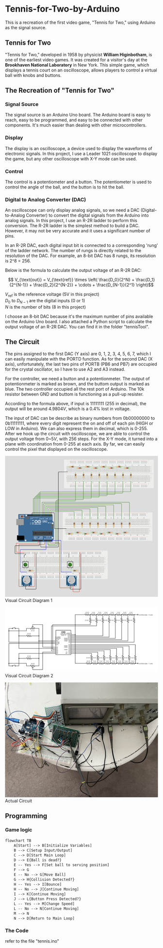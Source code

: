 # Tennis-for-Two-by-Arduino
This is a recreation of the first video game, "Tennis for Two," using Arduino as the signal source.

## Tennis for Two

"Tennis for Two," developed in 1958 by physicist **William Higinbotham**, is one of the earliest video games. It was created for a visitor's day at the **Brookhaven National Laboratory** in New York. This simple game, which displays a tennis court on an oscilloscope, allows players to control a virtual ball with knobs and buttons.

## The Recreation of "Tennis for Two"

### Signal Source

The signal source is an Arduino Uno board. The Arduino board is easy to reach, easy to be programmed, and easy to be connected with other components. It's much easier than dealing with other microcontrollers.

### Display

The display is an oscilloscope, a device used to display the waveforms of electronic signals. In this project, I use a Leader 1021 oscilloscope to display the game, but any other oscilloscope with X-Y mode can be used.

### Control

The control is a potentiometer and a button. The potentiometer is used to control the angle of the ball, and the button is to hit the ball.

### Digital to Analog Converter (DAC)

An oscilloscope can only display analog signals, so we need a DAC (Digital-to-Analog Converter) to convert the digital signals from the Arduino into analog signals. In this project, I use an R-2R ladder to perform this conversion. The R-2R ladder is the simplest method to build a DAC. However, it may not be very accurate and it uses a significant number of pins. 

In an R-2R DAC, each digital input bit is connected to a corresponding 'rung' of the ladder network. The number of rungs is directly related to the resolution of the DAC. For example, an 8-bit DAC has 8 rungs, its resolution is 2^8 = 256. 

Below is the formula to calculate the output voltage of an R-2R DAC:

$$ V_{\text{out}} = V_{\text{ref}} \times \left( \frac{D_0}{2^N} + \frac{D_1}{2^{N-1}} + \frac{D_2}{2^{N-2}} + \cdots + \frac{D_{N-1}}{2^1} \right)$$

$V_{\text{ref}}$ is the reference voltage (5V in this project)  
$D_0$ to $D_{N-1}$ are the digital inputs (0 or 1)  
$N$ is the number of bits (8 in this project)

I choose an 8-bit DAC because it's the maximum number of pins available on the Arduino Uno board. I also attached a Python script to calculate the output voltage of an R-2R DAC. You can find it in the folder "tennisTool".

## The Circuit

The pins assigned to the first DAC (Y axis) are 0, 1, 2, 3, 4, 5, 6, 7, which I can easily manipulate with the PORTD function. As for the second DAC (X axis), unfortunately, the last two pins of PORTB (PB6 and PB7) are occupied for the crystal oscillator, so I have to use A2 and A3 instead.

For the controller, we need a button and a potentionmeter. The output of potentionmeter is marked as brown, and the buttom output is marked as blue. The two controller occupied all the rest port of Arduino. The 10k resistor between GND and buttom is functioning as a pull-up resister.

According to the formula above, if input is 11111111 (255 in decimal), the output will be around $4.9804V$, which is a $0.4\%$ lost in voltage.

The input of DAC can be describe as binary numbers from 0b00000000 to 0b11111111, where every digit represent the on and off of each pin (HIGH or LOW in Arduino). We can also express them in decimal, which is 0-255.     
After we hook up the circuit with oscilloscope, we are able to control the output voltage from $0$~$5V$, with 256 steps. For the X-Y mode, it turned into a plane with coordination from 0-255 at each axis. By far, we can easily control the pixel that displayed on the oscilloscope.

![Visual Circuit Diagram 1](circuitdiagram1.png)
Visual Circuit Diagram 1

![Visual Circuit Diagram 2](circuitdiagram2.png)
Visual Circuit Diagram 2

![Actual Circuit](actualcircuit.jpeg)
Actual Circuit

## Programming

### Game logic
```mermaid
flowchart TB
    A[Start] --> B[Initialize Variables]
    B --> C[Setup Input/Output]
    C --> D[Start Main Loop]
    D --> E{Ball is dead?}
    E -- Yes --> F[Set ball to serving position]
    F --> G
    E -- No --> G[Move Ball]
    G --> H{Collision Detected?}
    H -- Yes --> I[Bounce]
    H -- No --> J[Continue Moving]
    I --> K[Continue Moving]
    J --> L{Button Press Detected?}
    L -- Yes --> M[Change Speed]
    L -- No --> N[Continue Moving]
    M --> N
    N --> D[Return to Main Loop]
```

### The Code

refer to the file "tennis.ino"
